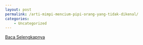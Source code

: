 ```yaml
---
layout: post
permalink: /arti-mimpi-mencium-pipi-orang-yang-tidak-dikenal/
categories:
    - Uncategorized
---
```


[Baca Selengkapnya](/01)